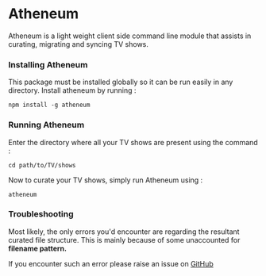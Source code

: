 # Atheneum
Atheneum is a light weight client side command line module that assists in curating, migrating and syncing TV shows.

### Installing Atheneum
This package must be installed globally so it can be run easily in any directory.
Install atheneum by running :
```
npm install -g atheneum
```
### Running Atheneum
Enter the directory where all your TV shows are present using the command :
```
cd path/to/TV/shows
```
Now to curate your TV shows, simply run Atheneum using :
```
atheneum
```

### Troubleshooting
Most likely, the only errors you'd encounter are regarding the resultant curated file structure. This is mainly because of some unaccounted for **filename pattern.**

If you encounter such an error please raise an issue on [GitHub](https://github.com/drakaris/parchment)
